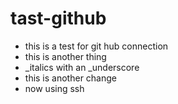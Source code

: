 # tast-github
* this is a test for git hub connection
* this is another thing
* _italics with an _underscore
* this is another change
* now using ssh
